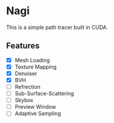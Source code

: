 # Nagi

This is a simple path tracer built in CUDA.

## Features

- [x] Mesh Loading
- [x] Texture Mapping
- [x] Denoiser
- [x] BVH
- [ ] Refrection
- [ ] Sub-Surface-Scattering
- [ ] Skybox
- [ ] Preview Window
- [ ] Adaptive Sampling
